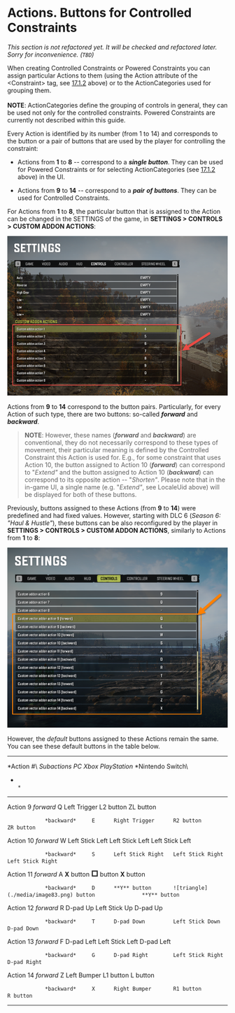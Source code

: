 # Actions. Buttons for Controlled Constraints

*This section is not refactored yet. It will be checked and refactored later. Sorry for inconvenience. (`TBD`)*

When creating Controlled Constraints or Powered Constraints you can assign particular Actions to them (using the Action attribute of the \<Constraint\> tag, see [17.1.2](#controls-for-controlled-constraints-of-an-addon) above) or to the ActionCategories used for grouping them.\
\
**NOTE**: ActionCategories define the grouping of controls in general, they can be used not only for the controlled constraints. Powered Constraints are currently not described within this guide.

Every Action is identified by its number (from 1 to 14) and corresponds to the button or a pair of buttons that are used by the player for controlling the constraint:

-   Actions from **1** to **8** -- correspond to a ***single button***. They can be used for Powered Constraints or for selecting ActionCategories (see [17.1.2](#controls-for-controlled-constraints-of-an-addon) above) in the UI.

-   Actions from **9** to **14** -- correspond to a ***pair*** ***of buttons***. They can be used for Controlled Constraints.

For Actions from **1** to **8**, the particular button that is assigned to the Action can be changed in the SETTINGS of the game, in **SETTINGS \> CONTROLS \> CUSTOM ADDON ACTIONS**:

![](./media/image80.png)

Actions from **9** to **14** correspond to the button pairs. Particularly, for every Action of such type, there are two buttons: so-called ***forward*** and ***backward***.

> **NOTE**: However, these names (***forward*** and ***backward***) are conventional, they do not necessarily correspond to these types of movement, their particular meaning is defined by the Controlled Constraint this Action is used for. E.g., for some constraint that uses Action 10, the button assigned to Action 10 (***forward***) can correspond to "*Extend"* and the button assigned to Action 10 (***backward***) can correspond to its opposite action -- "*Shorten"*. Please note that in the in-game UI, a single name (e.g. "*Extend"*, see LocaleUid above) will be displayed for both of these buttons.

Previously, buttons assigned to these Actions (from **9** to **14**) were predefined and had fixed values. However, starting with DLC 6 (*Season 6: \"Haul & Hustle\"*), these buttons can be also reconfigured by the player in **SETTINGS \> CONTROLS \> CUSTOM ADDON ACTIONS**, similarly to Actions from **1** to **8**:

![](./media/image81.png)

However, the *default* buttons assigned to these Actions remain the same. You can see these default buttons in the table below.

  --------------------------------------------------------------------------------------------------------------------------------------------------------------------------------
  *Action \#\   *Subactions*   *PC*   *Xbox*             *PlayStation*                                                                                         *Nintendo Switch\
  *                                                                                                                                                            *
  ------------- -------------- ------ ------------------ ----------------------------------------------------------------------------------------------------- -------------------
  Action 9      *forward*      Q      Left Trigger       L2 button                                                                                             ZL button

                *backward*     E      Right Trigger      R2 button                                                                                             ZR button

  Action 10     *forward*      W      Left Stick Left    Left Stick Left                                                                                       Left Stick Left

                *backward*     S      Left Stick Right   Left Stick Right                                                                                      Left Stick Right

  Action 11     *forward*      A      **X** button       ![square](./media/image82.png) button   **X** button

                *backward*     D      **Y** button       ![triangle](./media/image83.png) button               **Y** button

  Action 12     *forward*      R      D-pad Up           Left Stick Up                                                                                         D-pad Up

                *backward*     T      D-pad Down         Left Stick Down                                                                                       D-pad Down

  Action 13     *forward*      F      D-pad Left         Left Stick Left                                                                                       D-pad Left

                *backward*     G      D-pad Right        Left Stick Right                                                                                      D-pad Right

  Action 14     *forward*      Z      Left Bumper        L1 button                                                                                             L button

                *backward*     X      Right Bumper       R1 button                                                                                             R button
  --------------------------------------------------------------------------------------------------------------------------------------------------------------------------------

